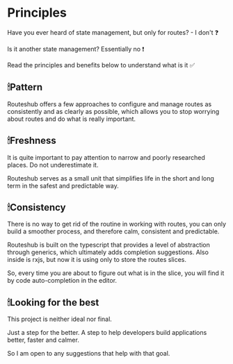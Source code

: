# Principles

Have you ever heard of state management, but only for routes? - I don't ❓ 

Is it another state management? Essentially no ❗ 

Read the principles and benefits below to understand what is it ✅ 

## 🕯Pattern

Routeshub offers a few approaches to configure and manage routes as consistently and as clearly as possible, which allows you to stop worrying about routes and do what is really important.

## 🕯Freshness 

It is quite important to pay attention to narrow and poorly researched places. Do not underestimate it.

Routeshub serves as a small unit that simplifies life in the short and long term in the safest and predictable way.

## 🕯Consistency

There is no way to get rid of the routine in working with routes, you can only build a smoother process, and therefore calm, consistent and predictable.

Routeshub is built on the typescript that provides a level of abstraction through generics, which ultimately adds completion suggestions. Also inside is rxjs, but now it is using only to store the routes slices.

So, every time you are about to figure out what is in the slice, you will find it by code auto-completion in the editor.

## 🕯Looking for the best

This project is neither ideal nor final. 

Just a step for the better. A step to help developers build applications better, faster and calmer. 

So I am open to any suggestions that help with that goal.

